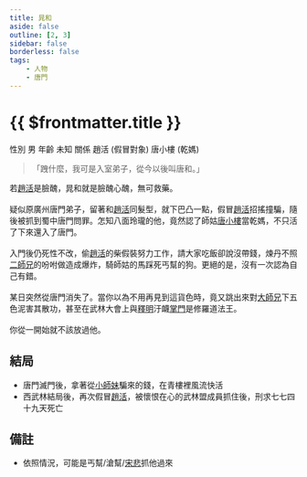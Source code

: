 ```yaml
---
title: 晁和
aside: false
outline: [2, 3]
sidebar: false
borderless: false
tags:
    - 人物
    - 唐門
---
```


# {{ $frontmatter.title }}

<ChTabs position="bottom">
  <ChTab title="晁和">
    <Ch
      src='/images/characters/special208/normal.png' 
      position='right'/>
    <ChName nameZh='晁和' nameEn='Chao He' position='right' />
    <ChTable>
      <ChTr>
        <ChTd isTitle=true>
          性別
        </ChTd>
        <ChTd>
          男
        </ChTd>
      </ChTr>
      <ChTr>
        <ChTd isTitle=true>
          年齡
        </ChTd>
        <ChTd>
          未知
        </ChTd>
      </ChTr>
      <ChTr>
        <ChTd isTitle=true position='center'>
          關係
        </ChTd>
      </ChTr>
      <ChTr>
        <ChTd position='center'>
          趙活 (假冒對象)
        </ChTd>
      </ChTr>
      <ChTr>
        <ChTd position='center'>  
          唐小樓 (乾媽)
        </ChTd>
      </ChTr>
    </ChTable>
  </ChTab>
</ChTabs>

> 「跩什麼，我可是入室弟子，從今以後叫唐和。」

若[趙活](player)是臉醜，晁和就是臉醜心醜，無可救藥。
<br><br>
疑似原廣州唐門弟子，留著和[趙活](player)同髮型，就下巴凸一點，假冒[趙活](player)招搖撞騙，隨後被抓到蜀中唐門問罪。怎知八面玲瓏的他，竟然認了師姑[唐小樓](aunt2)當乾媽，不只活了下來還入了唐門。
<br><br>
入門後仍死性不改，偷[趙活](player)的柴假裝努力工作，請大家吃飯卻說沒帶錢，煉丹不照[二師兄](brother2)的吩咐做造成爆炸，騎師姑的馬踩死丐幫的狗。更絕的是，沒有一次認為自己有錯。
<br><br>
某日突然從唐門消失了。當你以為不用再見到這貨色時，竟又跳出來對[大師兄](brother1)下五色泥害其散功，甚至在武林大會上與[釋明](special826)汙衊[掌門](master)是修羅道法王。
<br><br>
你從一開始就不該放過他。

## 結局

-   唐門滅門後，拿著從[小師妹](girl0)騙來的錢，在青樓裡風流快活
-   西武林結局後，再次假冒[趙活](player)，被懷恨在心的武林盟成員抓住後，刑求七七四十九天死亡

## 備註

-   依照情況，可能是丐幫/滄幫/[宋悲](special800)抓他過來
